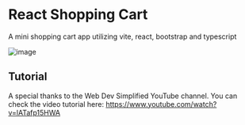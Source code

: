 # React Shopping Cart
A mini shopping cart app utilizing vite, react, bootstrap and typescript

![image](https://user-images.githubusercontent.com/15644699/175008872-569297c3-4fc3-43de-8f90-f3fa8e616a1a.png)

## Tutorial
A special thanks to the Web Dev Simplified YouTube channel. You can check the video tutorial here: https://www.youtube.com/watch?v=lATafp15HWA

